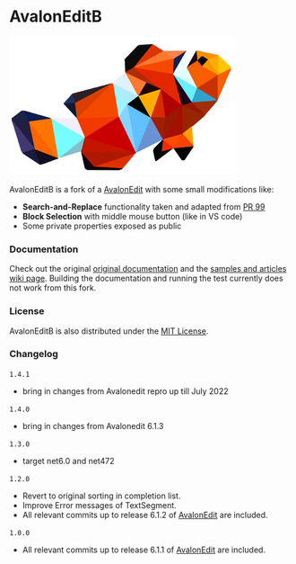 # AvalonEditB 

![logo](https://raw.githubusercontent.com/goswinr/AvalonEditB/main/AvalonEditB.Docs/logo400.png)

AvalonEditB is a fork of a [AvalonEdit](https://github.com/icsharpcode/AvalonEdit)
with some small modifications like:
* **Search-and-Replace** functionality taken and adapted from [PR 99](https://github.com/icsharpcode/AvalonEdit/pull/99)
* **Block Selection** with middle mouse button (like in VS code)
* Some private properties exposed as public

### Documentation
Check out the original [original documentation](http://avalonedit.net/documentation/) and the [samples and articles wiki page](https://github.com/icsharpcode/AvalonEdit/wiki/Samples-and-Articles). 
Building the documentation and running the test currently does not work from this fork.

### License
AvalonEditB is also distributed under the  [MIT License](https://github.com/goswinr/AvalonEditB/blob/main/LICENSE.txt).


### Changelog
`1.4.1` 
- bring in changes from Avalonedit repro up till July 2022

`1.4.0` 
- bring in changes from Avalonedit 6.1.3

`1.3.0` 
- target net6.0 and net472

`1.2.0` 
- Revert to original sorting in completion list.
- Improve Error messages of TextSegment.
- All relevant commits up to release 6.1.2 of [AvalonEdit](https://github.com/icsharpcode/AvalonEdit) are included.
            
`1.0.0` 
- All relevant commits up to release 6.1.1 of [AvalonEdit](https://github.com/icsharpcode/AvalonEdit) are included.